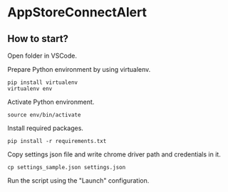 # AppStoreConnectAlert
## How to start?
Open folder in VSCode.

Prepare Python environment by using virtualenv.

```shell
pip install virtualenv
virtualenv env
```

Activate Python environment.

```shell
source env/bin/activate
```

Install required packages.

```shell
pip install -r requirements.txt
```

Copy settings json file and write chrome driver path and credentials in it.

```shell
cp settings_sample.json settings.json
```

Run the script using the "Launch" configuration.

